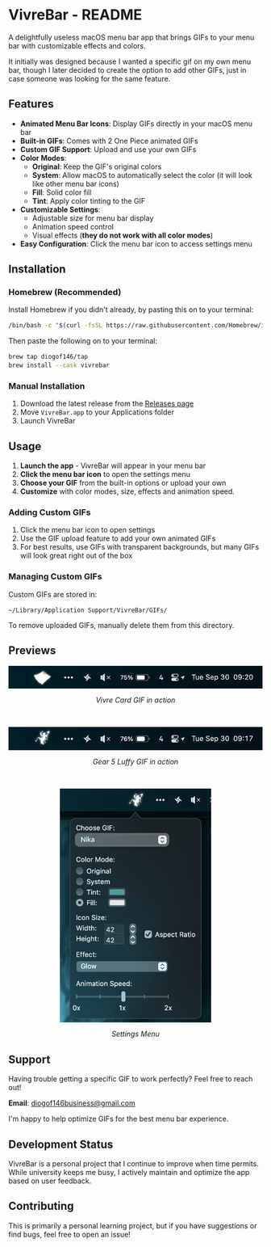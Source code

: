 # VivreBar - README

A delightfully useless macOS menu bar app that brings GIFs to your menu bar with customizable effects and colors.

It initially was designed because I wanted a specific gif on my own menu bar, though I later decided to create the option to add other GIFs, just in case someone was looking for the same feature.

## Features

- **Animated Menu Bar Icons**: Display GIFs directly in your macOS menu bar
- **Built-in GIFs**: Comes with 2 One Piece animated GIFs
- **Custom GIF Support**: Upload and use your own GIFs
- **Color Modes**: 
  - **Original**: Keep the GIF's original colors
  - **System**: Allow macOS to automatically select the color (it will look like other menu bar icons)
  - **Fill**: Solid color fill
  - **Tint**: Apply color tinting to the GIF
- **Customizable Settings**:
  - Adjustable size for menu bar display
  - Animation speed control
  - Visual effects (**they do not work with all color modes**)
- **Easy Configuration**: Click the menu bar icon to access settings menu

## Installation

### Homebrew (Recommended)

Install Homebrew if you didn't already, by pasting this on to your terminal:

```bash
/bin/bash -c "$(curl -fsSL https://raw.githubusercontent.com/Homebrew/install/HEAD/install.sh)"
```

Then paste the following on to your terminal:

```bash
brew tap diogof146/tap
brew install --cask vivrebar
```

### Manual Installation

1. Download the latest release from the [Releases page](https://github.com/diogof146/vivre-bar/releases)
2. Move `VivreBar.app` to your Applications folder
3. Launch VivreBar

## Usage

1. **Launch the app** - VivreBar will appear in your menu bar
2. **Click the menu bar icon** to open the settings menu
3. **Choose your GIF** from the built-in options or upload your own
4. **Customize** with color modes, size, effects and animation speed.

### Adding Custom GIFs

1. Click the menu bar icon to open settings
2. Use the GIF upload feature to add your own animated GIFs
3. For best results, use GIFs with transparent backgrounds, but many GIFs will look great right out of the box

### Managing Custom GIFs

Custom GIFs are stored in:
```
~/Library/Application Support/VivreBar/GIFs/
```

To remove uploaded GIFs, manually delete them from this directory.

## Previews

<div style: align="center">
<img src="screenshots/vivre_gif.gif" align="center"/>

*Vivre Card GIF in action*

&nbsp;
&nbsp;
&nbsp;
&nbsp;
&nbsp;

<img src="screenshots/nika_gif.gif" align="center"/>

*Gear 5 Luffy GIF in action*

&nbsp;
&nbsp;
&nbsp;
&nbsp;
&nbsp;

<img src="screenshots/settings_menu.png" width ="300" align="center"/>

*Settings Menu*
</div>

## Support

Having trouble getting a specific GIF to work perfectly? Feel free to reach out!

**Email**: diogof146business@gmail.com

I'm happy to help optimize GIFs for the best menu bar experience.

## Development Status

VivreBar is a personal project that I continue to improve when time permits. While university keeps me busy, I actively maintain and optimize the app based on user feedback.

## Contributing

This is primarily a personal learning project, but if you have suggestions or find bugs, feel free to open an issue!
